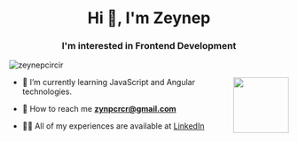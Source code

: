 <h1 align="center">Hi 👋, I'm Zeynep</h1>
<h3 align="center">I'm interested in Frontend Development</h3>

<p align="left"> <img src="https://komarev.com/ghpvc/?username=makifunlu&label=Profile%20views&color=0e75b6&style=flat" alt="zeynepcircir" /> </p>
<p>
<img width="100" align="right" src="https://i.pinimg.com/564x/43/a9/c3/43a9c358ae61987d07e13847fe5e45d5.jpg" />
  

- 🌱 I’m currently learning JavaScript and Angular technologies.

- 📩 How to reach me **zynpcrcr@gmail.com**
  
- 👩‍💻 All of my experiences are available at [LinkedIn](["https://www.linkedin.com/in/zeynep-circir/"])
 
</p>




